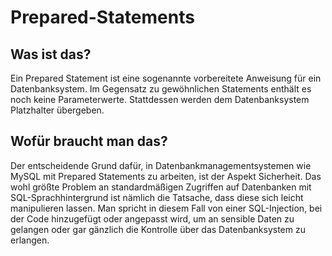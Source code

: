 # Prepared-Statements 

## Was ist das?
Ein Prepared Statement ist eine sogenannte vorbereitete Anweisung für ein Datenbanksystem. Im Gegensatz zu gewöhnlichen Statements enthält es noch keine Parameterwerte. Stattdessen werden dem Datenbanksystem Platzhalter übergeben.

## Wofür braucht man das?
Der entscheidende Grund dafür, in Datenbankmanagementsystemen wie MySQL mit Prepared Statements zu arbeiten, ist der Aspekt Sicherheit. Das wohl größte Problem an standardmäßigen Zugriffen auf Datenbanken mit SQL-Sprachhintergrund ist nämlich die Tatsache, dass diese sich leicht manipulieren lassen. Man spricht in diesem Fall von einer SQL-Injection, bei der Code hinzugefügt oder angepasst wird, um an sensible Daten zu gelangen oder gar gänzlich die Kontrolle über das Datenbanksystem zu erlangen. 

